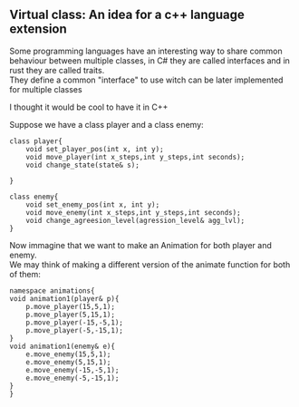 ## Virtual class: An idea for a c++ language extension

Some programming languages have an interesting way to share common behaviour between multiple classes, in C# they are called interfaces and in rust they are called traits.
<br>
They define a common "interface" to use witch can be later implemented for multiple classes

I thought it would be cool to have it in C++

Suppose we have a class player and a class enemy:
```
class player{
    void set_player_pos(int x, int y);
    void move_player(int x_steps,int y_steps,int seconds);
    void change_state(state& s);

}

class enemy{
    void set_enemy_pos(int x, int y);
    void move_enemy(int x_steps,int y_steps,int seconds);
    void change_agreesion_level(agression_level& agg_lvl);
}
```

Now immagine that we want to make an Animation for both player and enemy.
<br>
We may think of making a different version of the animate function for both of them: 

```
namespace animations{
void animation1(player& p){
    p.move_player(15,5,1);
    p.move_player(5,15,1);
    p.move_player(-15,-5,1);
    p.move_player(-5,-15,1);
}
void animation1(enemy& e){
    e.move_enemy(15,5,1);
    e.move_enemy(5,15,1);
    e.move_enemy(-15,-5,1);
    e.move_enemy(-5,-15,1);
}
}
```
